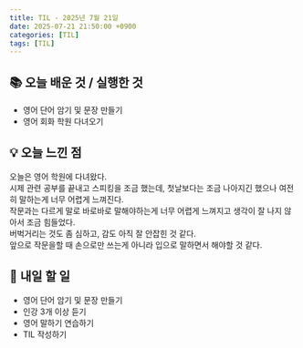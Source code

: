 ```yaml
---
title: TIL - 2025년 7월 21일
date: 2025-07-21 21:50:00 +0900
categories: [TIL]
tags: [TIL]
---
```


## 📚 **오늘 배운 것 / 실행한 것**

- 영어 단어 암기 및 문장 만들기
- 영어 회화 학원 다녀오기

## 💡 **오늘 느낀 점**

오늘은 영어 학원에 다녀왔다.<br>
시제 관련 공부를 끝내고 스피킹을 조금 했는데, 첫날보다는 조금 나아지긴 했으나 여전히 말하는게 너무 어렵게 느껴진다.<br>
작문과는 다르게 말로 바로바로 말해야하는게 너무 어렵게 느껴지고 생각이 잘 나지 않아서 조금 힘들었다.<br>
버벅거리는 것도 좀 심하고, 감도 아직 잘 안잡힌 것 같다.<br>
앞으로 작문을할 때 손으로만 쓰는게 아니라 입으로 말하면서 해야할 것 같다.

## 🎯 **내일 할 일**

- 영어 단어 암기 및 문장 만들기
- 인강 3개 이상 듣기
- 영어 말하기 연습하기
- TIL 작성하기